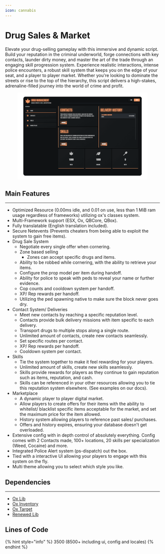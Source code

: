 ```yaml
---
icon: cannabis
---
```


# Drug Sales & Market

Elevate your drug-selling gameplay with this immersive and dynamic script. Build your reputation in the criminal underworld, forge connections with key contacts, launder dirty money, and master the art of the trade through an engaging skill progression system. Experience realistic interactions, intense police encounters, a robust skill system that keeps you on the edge of your seat, and a player to player market. Whether you're looking to dominate the streets or rise to the top of the hierarchy, this script delivers a high-stakes, adrenaline-filled journey into the world of crime and profit.

<figure><img src="../../.gitbook/assets/sales-gif.gif" alt=""><figcaption></figcaption></figure>

## Main Features

***

* Optimized Resource (0.00ms idle, and 0.01 on use, less than 1 MiB ram usage regardless of frameworks) utilizing ox's classes system.
* Multi-Framework support (ESX, Ox, QBCore, QBox).
* Fully translatable (English translation included).
* Secure Netevents (Prevents cheaters from being able to exploit the system to gain free items).
* Drug Sale System
  * Negotiate every single offer when cornering.
  * Zone based selling
    * Zones can accept specific drugs and items.
  * Ability to be robbed while cornering, with the ability to retrieve your items.
  * Configure the prop model per item during handoff.
  * Ability for police to speak with peds to reveal your name or further evidence.
  * Cop counts and cooldown system per handoff.
  * XP/ Rep rewards per handoff.
  * Utilizing the ped spawning native to make sure the block never goes dry.
* Contact System/ Deliveries
  * Meet new contacts by reaching a specific reputation level.
  * Contacts provide bulk delivery missions with item specific to each delivery.
  * Transport drugs to multiple stops along a single route.
  * Unlimited amount of contacts, create new contacts seamlessly.
  * Set specific routes per contact.
  * XP/ Rep rewards per handoff.
  * Cooldown system per contact.
* Skills
  * Tie the system together to make it feel rewarding for your players.
  * Unlimited amount of skills, create new skills seamlessly.
  * Skills provide rewards for players as they continue to gain reputation such as items, reputation, and cash.
  * Skills can be referenced in your other resources allowing you to tie this reputation system elsewhere. (See examples on our docs).
* Marketplace
  * A dynamic player to player digital market.
  * Allow players to create offers for their items with the ability to whitelist/ blacklist specific items acceptable for the market, and set the maximum price for the item allowed.
  * History system allowing players to reference past sales/ purchases.
  * Offers and history expires, ensuring your database doesn't get overloaded.
* Extensive config with in depth control of absolutely everything. Config comes with 2 Contacts made, 100+ locations, 20 skills per specialization (Weed, Cocaine) and more.&#x20;
* Integrated Police Alert system (ps-dispatch) out the box.
* Tied with a interactive UI allowing your players to engage with this system on the fly.
* Multi theme allowing you to select which style you like.

## Dependencies

***

* [Ox Lib](https://github.com/overextended/ox_lib/releases)
* [Ox Inventory](https://github.com/overextended/ox_inventory/releases)
* [Ox Target](https://github.com/overextended/ox_target)
* [Renewed Lib](https://github.com/Renewed-Scripts/Renewed-Lib)

## Lines of Code

{% hint style="info" %}
3500 (8500+ including ui, config and locales)
{% endhint %}
